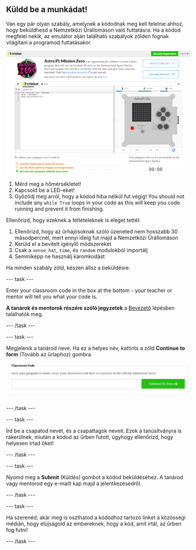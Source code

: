 ## Küldd be a munkádat!

Van egy pár olyan szabály, amelynek a kódodnak meg kell felelnie ahhoz, hogy beküldhesd a Nemzetközi Űrállomáson való futtatásra. Ha a kódod megfelel nekik, az emulátor alján található szabályok zölden fognak világítani a programod futtatásakor.

![Érvényesítés](images/validation.png)

1. Mérd meg a hőmérsékletet!
2. Kapcsold be a LED-eket!
3. Győződj meg arról, hogy a kódod hiba nélkül fut végig! You should not include any `while True` loops in your code as this will keep you code running and prevent it from finishing.

Ellenőrizd, hogy ezeknek a feltételeknek is eleget tettél:

1. Ellenőrizd, hogy az űrhajósoknak szóló üzeneted nem hosszabb 30 másodpercnél, mert ennyi ideig fut majd a Nemzetközi Űrállomáson
2. Kerüld el a bevitelt igénylő módszereket
3. Csak a `sense_hat`, `time`, és `random` modulokból importálj
4. Semmiképp ne használj káromkodást

Ha minden szabály zöld, készen állsz a beküldésre.

\--- task \---

Enter your classroom code in the box at the bottom - your teacher or mentor will tell you what your code is.

**A tanárok és mentorok részére szóló jegyzetek** a [Bevezető](https://projects.raspberrypi.org/en/projects/astro-pi-mission-zero/1) lépésben találhatók meg.

\--- /task \---

\--- task \---

Megjelenik a tanárod neve. Ha ez a helyes név, kattints a zöld **Continue to form** (Tovább az űrlaphoz) gombra.

![Tovább az űrlaphoz](images/continue-to-form.png)

\--- /task \---

\--- task \---

Írd be a csapatod nevét, és a csapattagok neveit. Ezek a tanúsítványra is rákerülnek, miután a kódod az űrben futott, úgyhogy ellenőrizd, hogy helyesen írtad őket!

\--- /task \---

\--- task \---

Nyomd meg a **Submit** (Küldés) gombot a kódod beküldéséhez. A tanárod vagy mentorod egy e-mailt kap majd a jelentkezésedről.

\--- /task \---

\--- task \---

Ha szerenéd, akár meg is oszthatod a kódodhoz tartozó linket a közösségi médián, hogy elújságold az embereknek, hogy a kód, amit írtál, az űrben fog futni!

\--- /task \---